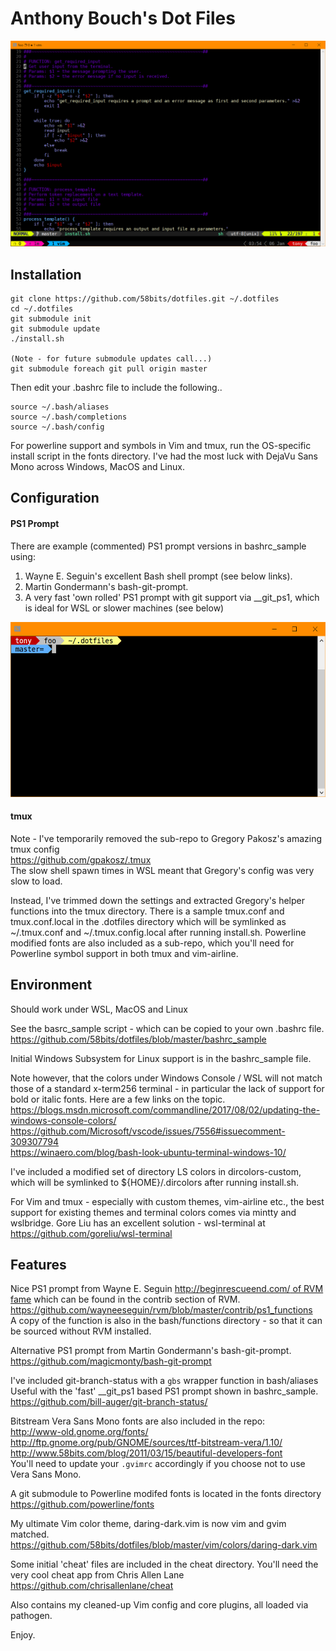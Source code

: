 # Anthony Bouch's Dot Files

![DotFiles](https://github.com/58bits/dotfiles/raw/master/screenshot.png "Anthony's Dot Files")

## Installation

    git clone https://github.com/58bits/dotfiles.git ~/.dotfiles
    cd ~/.dotfiles
    git submodule init
    git submodule update
    ./install.sh

    (Note - for future submodule updates call...)
    git submodule foreach git pull origin master

Then edit your .bashrc file to include the following..


    source ~/.bash/aliases
    source ~/.bash/completions
    source ~/.bash/config


For powerline support and symbols in Vim and tmux, run the OS-specific install script in the fonts directory. I've had the most luck with DejaVu Sans Mono across Windows, MacOS and Linux.


## Configuration

#### PS1 Prompt

There are example (commented) PS1 prompt versions in bashrc_sample using:

1. Wayne E. Seguin's excellent Bash shell prompt (see below links).
2. Martin Gondermann's bash-git-prompt.
3. A very fast 'own rolled' PS1 prompt with git support via \_\_git_ps1, which is ideal for WSL or slower machines (see below)

<img src="https://github.com/58bits/dotfiles/raw/master/fast-prompt.png" alt="fast-prompt" width=540 height=280 style="width: 540px; height: 280px;" />

#### tmux

Note - I've temporarily removed the sub-repo to Gregory Pakosz's amazing tmux config  
https://github.com/gpakosz/.tmux  
The slow shell spawn times in WSL meant that Gregory's config was very slow to load.

Instead, I've trimmed down the settings and extracted Gregory's helper functions into the tmux directory. There is a sample tmux.conf and tmux.conf.local in the .dotfiles directory which will be symlinked as ~/.tmux.conf and ~/.tmux.config.local after running install.sh. Powerline modified fonts are also included as a sub-repo, which you'll need for Powerline symbol support in both tmux and vim-airline.

## Environment

Should work under WSL, MacOS and Linux

See the basrc_sample script - which can be copied to your own .bashrc file.  
https://github.com/58bits/dotfiles/blob/master/bashrc_sample

Initial Windows Subsystem for Linux support is in the bashrc_sample file. 

Note however, that the colors under Windows Console / WSL will not match those of a standard x-term256 terminal - in particular the lack of support for bold or italic fonts. Here are a few links on the topic.  
https://blogs.msdn.microsoft.com/commandline/2017/08/02/updating-the-windows-console-colors/  
https://github.com/Microsoft/vscode/issues/7556#issuecomment-309307794  
https://winaero.com/blog/bash-look-ubuntu-terminal-windows-10/  

I've included a modified set of directory LS colors in dircolors-custom, which will be symlinked to ${HOME}/.dircolors after running install.sh.

For Vim and tmux - especially with custom themes, vim-airline etc., the best support for existing themes and terminal colors comes via mintty and wslbridge. Gore Liu has an excellent solution - wsl-terminal at https://github.com/goreliu/wsl-terminal


## Features

Nice PS1 prompt from Wayne E. Seguin [http://beginrescueend.com/ of RVM fame](http://beginrescueend.com/) which can be found in the contrib section of RVM.  
https://github.com/wayneeseguin/rvm/blob/master/contrib/ps1_functions  
A copy of the function is also in the bash/functions directory - so that it can be sourced without RVM installed.

Alternative PS1 prompt from Martin Gondermann's bash-git-prompt.  
https://github.com/magicmonty/bash-git-prompt

I've included git-branch-status with a `gbs` wrapper function in bash/aliases
Useful with the 'fast' \_\_git_ps1 based PS1 prompt shown in bashrc_sample.  
https://github.com/bill-auger/git-branch-status/

Bitstream Vera Sans Mono fonts are also included in the repo:  
http://www-old.gnome.org/fonts/  
http://ftp.gnome.org/pub/GNOME/sources/ttf-bitstream-vera/1.10/  
http://www.58bits.com/blog/2011/03/15/beautiful-developers-font  
You'll need to update your `.gvimrc` accordingly if you choose not to use Vera Sans Mono.

A git submodule to Powerline modifed fonts is located in the fonts directory  
https://github.com/powerline/fonts

My ultimate Vim color theme, daring-dark.vim is now vim and gvim matched.  
https://github.com/58bits/dotfiles/blob/master/vim/colors/daring-dark.vim

Some initial 'cheat' files are included in the cheat directory. You'll need the very cool cheat app from Chris Allen Lane  
https://github.com/chrisallenlane/cheat

Also contains my cleaned-up Vim config and core plugins, all loaded via pathogen.

Enjoy.
